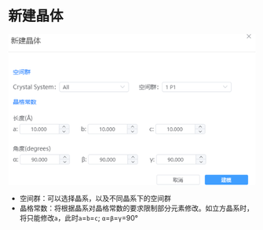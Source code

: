 # 新建晶体


![build_crystal](nested/qstudio_manual_build_crystal.png)

- 空间群：可以选择晶系，以及不同晶系下的空间群
- 晶格常数：将根据晶系对晶格常数的要求限制部分元素修改。如立方晶系时，将只能修改`a`，此时`a`=`b`=`c`; `α`=`β`=`γ`=90°